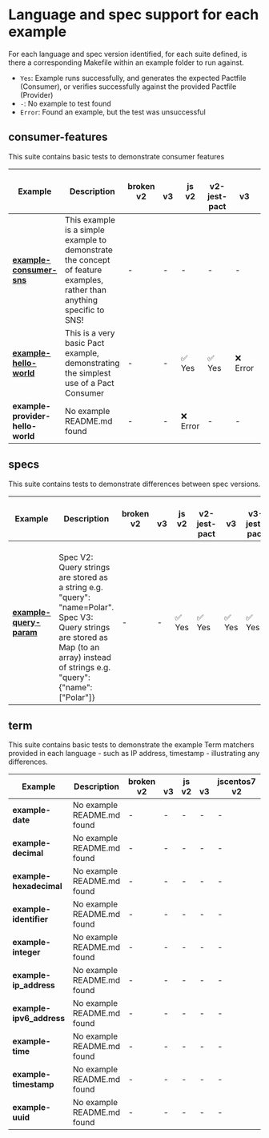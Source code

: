 # Language and spec support for each example

For each language and spec version identified, for each suite defined, is there a corresponding Makefile within an example folder to run against.

- `Yes`: Example runs successfully, and generates the expected Pactfile (Consumer), or verifies successfully against the provided Pactfile (Provider)
- `-`: No example to test found
- `Error`: Found an example, but the test was unsuccessful

## consumer-features

This suite contains basic tests to demonstrate consumer features

| Example                                                                     | Description                                                                                                            | broken<br/>v2   | <br/>v3   | js<br/>v2   | <br/>v2-jest-pact   | <br/>v3   | <br/>v3-jest-pact   | jscentos7<br/>v2   | <br/>v3   | python<br/>v2   | <br/>v3   |
|-----------------------------------------------------------------------------|------------------------------------------------------------------------------------------------------------------------|-----------------|-----------|-------------|---------------------|-----------|---------------------|--------------------|-----------|-----------------|-----------|
| **[example-consumer-sns](examples/consumer-features/example-consumer-sns)** | This example is a simple example to demonstrate the concept of feature examples, rather than anything specific to SNS! | -               | -         | -           | -                   | -         | -                   | -                  | -         | ✅ Yes          | ✅ Yes    |
| **[example-hello-world](examples/consumer-features/example-hello-world)**   | This is a very basic Pact example, demonstrating the simplest use of a Pact Consumer                                   | -               | -         | ✅ Yes      | ✅ Yes              | ❌ Error  | ✅ Yes              | -                  | -         | ✅ Yes          | -         |
| **example-provider-hello-world**                                            | No example README.md found                                                                                             | -               | -         | ❌ Error    | -                   | -         | -                   | -                  | -         | -               | -         |

## specs

This suite contains tests to demonstrate differences between spec versions.

| Example                                                       | Description                                                                                                                                                                                         | broken<br/>v2   | <br/>v3   | js<br/>v2   | <br/>v2-jest-pact   | <br/>v3   | <br/>v3-jest-pact   | jscentos7<br/>v2   | <br/>v3   | python<br/>v2   | <br/>v3   |
|---------------------------------------------------------------|-----------------------------------------------------------------------------------------------------------------------------------------------------------------------------------------------------|-----------------|-----------|-------------|---------------------|-----------|---------------------|--------------------|-----------|-----------------|-----------|
| **[example-query-param](examples/specs/example-query-param)** | <br/>Spec V2: Query strings are stored as a string e.g. "query": "name=Polar".<br/>Spec V3: Query strings are stored as Map (to an array) instead of strings e.g. "query": {"name": \["Polar"\]}<br/> | -               | -         | ✅ Yes      | ✅ Yes              | ✅ Yes    | ✅ Yes              | -                  | -         | ✅ Yes          | ❌ Error  |

## term

This suite contains basic tests to demonstrate the example Term matchers provided in each language - such as IP address, timestamp - illustrating any<br/>differences.

| Example                  | Description                | broken<br/>v2   | <br/>v3   | js<br/>v2   | <br/>v3   | jscentos7<br/>v2   | <br/>v3   | python<br/>v2   | <br/>v3   |
|--------------------------|----------------------------|-----------------|-----------|-------------|-----------|--------------------|-----------|-----------------|-----------|
| **example-date**         | No example README.md found | -               | -         | -           | -         | -                  | -         | ❌ Error        | -         |
| **example-decimal**      | No example README.md found | -               | -         | -           | -         | -                  | -         | -               | -         |
| **example-hexadecimal**  | No example README.md found | -               | -         | -           | -         | -                  | -         | -               | -         |
| **example-identifier**   | No example README.md found | -               | -         | -           | -         | -                  | -         | -               | -         |
| **example-integer**      | No example README.md found | -               | -         | -           | -         | -                  | -         | -               | -         |
| **example-ip_address**   | No example README.md found | -               | -         | -           | -         | -                  | -         | -               | -         |
| **example-ipv6_address** | No example README.md found | -               | -         | -           | -         | -                  | -         | -               | -         |
| **example-time**         | No example README.md found | -               | -         | -           | -         | -                  | -         | -               | -         |
| **example-timestamp**    | No example README.md found | -               | -         | -           | -         | -                  | -         | -               | -         |
| **example-uuid**         | No example README.md found | -               | -         | -           | -         | -                  | -         | -               | -         |
